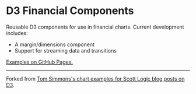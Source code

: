# D3 Financial Components

Reusable D3 components for use in financial charts. Current development includes:

- A margin/dimensions component
- Support for streaming data and transitions

[Examples on GitHub Pages.](http://jleft.github.io/sl-blog-d3)

---

Forked from [Tom Simmons's chart examples for Scott Logic blog posts on D3](https://github.com/tlsim/sl-blog-d3).
